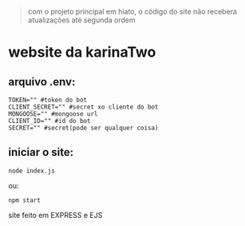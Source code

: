 > com o projeto principal em hiato, o código do site não recebera atualizações até segunda ordem
# website da karinaTwo

## arquivo .env:
```env
TOKEN="" #token do bot
CLIENT_SECRET="" #secret xo cliente do bot
MONGOOSE="" #mongoose url
CLIENT_ID="" #id do bot
SECRET="" #secret(pode ser qualquer coisa)
```

## iniciar o site:

```node
node index.js
```
ou:
```npm
npm start
```

site feito em EXPRESS e EJS
